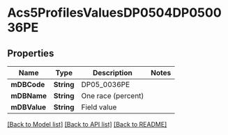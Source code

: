 # Acs5ProfilesValuesDP0504DP050036PE

## Properties
Name | Type | Description | Notes
------------ | ------------- | ------------- | -------------
**mDBCode** | **String** | DP05_0036PE | 
**mDBName** | **String** | One race (percent) | 
**mDBValue** | **String** | Field value | 

[[Back to Model list]](../README.md#documentation-for-models) [[Back to API list]](../README.md#documentation-for-api-endpoints) [[Back to README]](../README.md)


